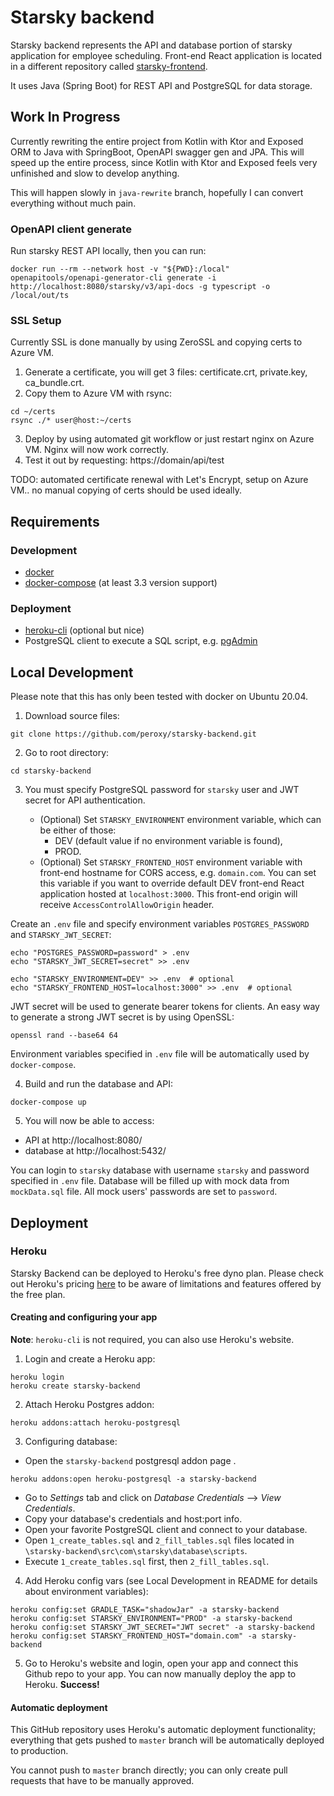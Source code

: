 # Starsky backend

Starsky backend represents the API and database portion of starsky application for employee scheduling. Front-end React application is located in a different
repository called
[starsky-frontend](https://github.com/peroxy/starsky-frontend).

It uses Java (Spring Boot) for REST API and PostgreSQL for data storage.

## Work In Progress

Currently rewriting the entire project from Kotlin with Ktor and Exposed ORM to Java with SpringBoot, OpenAPI swagger gen and JPA. This will speed up the entire
process, since Kotlin with Ktor and Exposed feels very unfinished and slow to develop anything.

This will happen slowly in `java-rewrite` branch, hopefully I can convert everything without much pain.

### OpenAPI client generate
Run starsky REST API locally, then you can run:
```shell
docker run --rm --network host -v "${PWD}:/local" openapitools/openapi-generator-cli generate -i http://localhost:8080/starsky/v3/api-docs -g typescript -o /local/out/ts
```

### SSL Setup
Currently SSL is done manually by using ZeroSSL and copying certs to Azure VM.
1. Generate a certificate, you will get 3 files: certificate.crt, private.key, ca_bundle.crt.
2. Copy them to Azure VM with rsync:
```shell
cd ~/certs
rsync ./* user@host:~/certs
```
3. Deploy by using automated git workflow or just restart nginx on Azure VM. Nginx will now work correctly.
4. Test it out by requesting: https://domain/api/test

TODO: automated certificate renewal with Let's Encrypt, setup on Azure VM.. no manual copying of certs should be used ideally. 
<del>
## Requirements

### Development

- [docker](https://docs.docker.com/get-docker/)
- [docker-compose](https://docs.docker.com/compose/install/) (at least 3.3 version support)

### Deployment

- [heroku-cli](https://devcenter.heroku.com/articles/heroku-cli) (optional but nice)
- PostgreSQL client to execute a SQL script, e.g. [pgAdmin](https://www.pgadmin.org/)

## Local Development

Please note that this has only been tested with docker on Ubuntu 20.04.

1. Download source files:

```shell script
git clone https://github.com/peroxy/starsky-backend.git
```

2. Go to root directory:

```shell script
cd starsky-backend
```

3. You must specify PostgreSQL password for `starsky` user and JWT secret for API authentication.

    - (Optional) Set `STARSKY_ENVIRONMENT` environment variable, which can be either of those:
        - DEV (default value if no environment variable is found),
        - PROD.
    - (Optional) Set `STARSKY_FRONTEND_HOST` environment variable with front-end hostname for CORS access, e.g. `domain.com`. You can set this variable if you
      want to override default DEV front-end React application hosted at `localhost:3000`. This front-end origin will receive `AccessControlAllowOrigin` header.

Create an `.env` file and specify environment variables `POSTGRES_PASSWORD` and `STARSKY_JWT_SECRET`:

```shell script
echo "POSTGRES_PASSWORD=password" > .env
echo "STARSKY_JWT_SECRET=secret" >> .env

echo "STARSKY_ENVIRONMENT=DEV" >> .env  # optional
echo "STARSKY_FRONTEND_HOST=localhost:3000" >> .env  # optional
```

JWT secret will be used to generate bearer tokens for clients. An easy way to generate a strong JWT secret is by using OpenSSL:

```shell script
openssl rand --base64 64
```

Environment variables specified in `.env` file will be automatically used by `docker-compose`.

4. Build and run the database and API:

```shell script
docker-compose up
```

5. You will now be able to access:

- API at http://localhost:8080/
- database at http://localhost:5432/

You can login to `starsky` database with username `starsky` and password specified in `.env` file. Database will be filled up with mock data from `mockData.sql`
file. All mock users' passwords are set to `password`.

## Deployment

### Heroku

Starsky Backend can be deployed to Heroku's free dyno plan. Please check out Heroku's pricing [here](https://www.heroku.com/pricing)
to be aware of limitations and features offered by the free plan.

#### Creating and configuring your app

**Note**: `heroku-cli` is not required, you can also use Heroku's website.

1. Login and create a Heroku app:

```shell script
heroku login
heroku create starsky-backend
```

2. Attach Heroku Postgres addon:

```shell script
heroku addons:attach heroku-postgresql
```

3. Configuring database:

- Open the `starsky-backend` postgresql addon page .

```shell script
heroku addons:open heroku-postgresql -a starsky-backend
```

- Go to _Settings_ tab and click on _Database Credentials_ --> _View Credentials_.
- Copy your database's credentials and host:port info.
- Open your favorite PostgreSQL client and connect to your database.
- Open `1_create_tables.sql` and `2_fill_tables.sql` files located in `\starsky-backend\src\com\starsky\database\scripts`.
- Execute `1_create_tables.sql` first, then `2_fill_tables.sql`.

4. Add Heroku config vars (see Local Development in README for details about environment variables):

```shell script
heroku config:set GRADLE_TASK="shadowJar" -a starsky-backend
heroku config:set STARSKY_ENVIRONMENT="PROD" -a starsky-backend
heroku config:set STARSKY_JWT_SECRET="JWT secret" -a starsky-backend
heroku config:set STARSKY_FRONTEND_HOST="domain.com" -a starsky-backend
```

5. Go to Heroku's website and login, open your app and connect this Github repo to your app. You can now manually deploy the app to Heroku. **Success!**

#### Automatic deployment

This GitHub repository uses Heroku's automatic deployment functionality; everything that gets pushed to `master` branch will be automatically deployed to
production.

You cannot push to `master` branch directly; you can only create pull requests that have to be manually approved.

 </del>